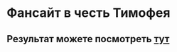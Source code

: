 # Фансайт в честь Тимофея

## Результат можете посмотреть [тут](http://127.0.0.1:5500/html/index.html)
